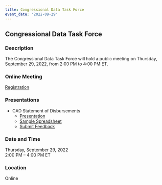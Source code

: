 ```yaml
---
title: Congressional Data Task Force  
event_date: '2022-09-29'
---
```


## Congressional Data Task Force  

### Description  
The Congressional Data Task Force will hold a public meeting on Thursday, September 29, 2022, from 2:00 PM to 4:00 PM ET.  

### Online Meeting  
[Registration](https://ushr.webex.com/ushr/onstage/g.php?MTID=e90a72e4ee72f2c3baa5ca120ac5af6e0)   

### Presentations

* CAO Statement of Disbursements
   * [Presentation](https://usgpo.github.io/innovation/resources/CDTF20220929/SOD-Additional-Fields-September-29-2022.pptx)   
   * [Sample Spreadsheet](https://usgpo.github.io/innovation/resources/CDTF20220929/SOD-DETAIL-GRID-Proposed-Solution.xlsx)   
   * [Submit Feedback](https://github.com/usgpo/innovation/issues)  

  
### Date and Time  
Thursday, September 29, 2022  
2:00 PM – 4:00 PM ET  

### Location  
Online  




 


